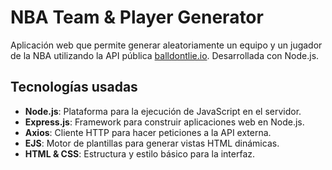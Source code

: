 # NBA Team & Player Generator

Aplicación web que permite generar aleatoriamente un equipo y un jugador de la NBA utilizando la API pública [balldontlie.io](https://www.balldontlie.io/). Desarrollada con Node.js.

## Tecnologías usadas

- **Node.js**: Plataforma para la ejecución de JavaScript en el servidor.
- **Express.js**: Framework para construir aplicaciones web en Node.js.
- **Axios**: Cliente HTTP para hacer peticiones a la API externa.
- **EJS**: Motor de plantillas para generar vistas HTML dinámicas.
- **HTML & CSS**: Estructura y estilo básico para la interfaz.
